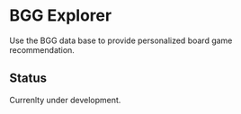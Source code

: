 # BGG Explorer

Use the BGG data base to provide personalized board game recommendation.

## Status

Currenlty under development.
